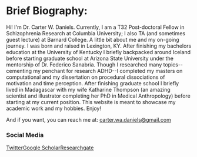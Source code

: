 # Brief Biography:

Hi! I'm Dr. Carter W. Daniels. Currently, I am a T32 Post-doctoral Fellow in Schizophrenia Research at Columbia University; I also TA (and sometimes guest lecture) at Barnard College. A little bit about me and my on-going journey. I was born and raised in Lexington, KY. After finishing my bachelors education at the University of Kentucky I briefly backpacked around Iceland before starting graduate school at Arizona State University under the mentorship of Dr. Federico Sanabria. Though I researched many topics--cementing my penchant for research ADHD--I completed my masters on computational and my dissertation on procedural dissociations of motivation and time perception. After finishing graduate school I briefly lived in Madagascar with my wife Katharine Thompson (an amazing scientist and illustrator completing her PhD in Medical Anthropology) before starting at my current position. This website is meant to showcase my academic work and my hobbies. Enjoy! 

And if you want, you can reach me at: carter.wa.daniels@gmail.com

### Social Media
[Twitter](https://twitter.com/cwdanielsRW)[Google Scholar](https://scholar.google.com/citations?user=BTGMcAoAAAAJ&hl=en&oi=ao)[Researchgate](https://www.researchgate.net/profile/Carter_Daniels)

